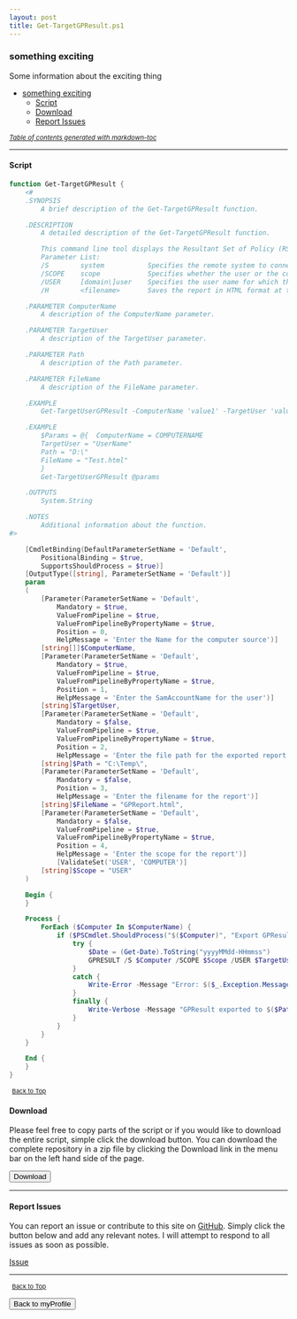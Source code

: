 ```yaml
---
layout: post
title: Get-TargetGPResult.ps1
---
```


### something exciting

Some information about the exciting thing

- [something exciting](#something-exciting)
  - [Script](#script)
  - [Download](#download)
  - [Report Issues](#report-issues)

<small><i><a href='http://ecotrust-canada.github.io/markdown-toc/'>Table of contents generated with markdown-toc</a></i></small>

---

#### Script

```powershell
function Get-TargetGPResult {
	<#
	.SYNOPSIS
		A brief description of the Get-TargetGPResult function.

	.DESCRIPTION
		A detailed description of the Get-TargetGPResult function.

		This command line tool displays the Resultant Set of Policy (RSoP) information for a target user and computer.
		Parameter List:
		/S        system           Specifies the remote system to connect to.
		/SCOPE    scope            Specifies whether the user or the computer settings need to be displayed. Valid values: "USER", "COMPUTER".
		/USER     [domain\]user    Specifies the user name for which the RSoP data is to be displayed.
		/H        <filename>       Saves the report in HTML format at the location and with the file name specified by the <filename> parameter. (valid in Windows at least Vista SP1 and at least Windows Server 2008)

	.PARAMETER ComputerName
		A description of the ComputerName parameter.

	.PARAMETER TargetUser
		A description of the TargetUser parameter.

	.PARAMETER Path
		A description of the Path parameter.

	.PARAMETER FileName
		A description of the FileName parameter.

	.EXAMPLE
		Get-TargetUserGPResult -ComputerName 'value1' -TargetUser 'value2'

	.EXAMPLE
		$Params = @{  ComputerName = COMPUTERNAME
		TargetUser = "UserName"
		Path = "D:\"
		FileName = "Test.html"
		}
		Get-TargetUserGPResult @params

	.OUTPUTS
		System.String

	.NOTES
		Additional information about the function.
#>

	[CmdletBinding(DefaultParameterSetName = 'Default',
		PositionalBinding = $true,
		SupportsShouldProcess = $true)]
	[OutputType([string], ParameterSetName = 'Default')]
	param
	(
		[Parameter(ParameterSetName = 'Default',
			Mandatory = $true,
			ValueFromPipeline = $true,
			ValueFromPipelineByPropertyName = $true,
			Position = 0,
			HelpMessage = 'Enter the Name for the computer source')]
		[string[]]$ComputerName,
		[Parameter(ParameterSetName = 'Default',
			Mandatory = $true,
			ValueFromPipeline = $true,
			ValueFromPipelineByPropertyName = $true,
			Position = 1,
			HelpMessage = 'Enter the SamAccountName for the user')]
		[string]$TargetUser,
		[Parameter(ParameterSetName = 'Default',
			Mandatory = $false,
			ValueFromPipeline = $true,
			ValueFromPipelineByPropertyName = $true,
			Position = 2,
			HelpMessage = 'Enter the file path for the exported report')]
		[string]$Path = "C:\Temp\",
		[Parameter(ParameterSetName = 'Default',
			Mandatory = $false,
			Position = 3,
			HelpMessage = 'Enter the filename for the report')]
		[string]$FileName = "GPReport.html",
        [Parameter(ParameterSetName = 'Default',
            Mandatory = $false,
            ValueFromPipeline = $true,
            ValueFromPipelineByPropertyName = $true,
            Position = 4,
            HelpMessage = 'Enter the scope for the report')]
            [ValidateSet('USER', 'COMPUTER')]
        [string]$Scope = "USER"
	)

	Begin {
	}

	Process {
		ForEach ($Computer In $ComputerName) {
			if ($PSCmdlet.ShouldProcess("$($Computer)", "Export GPResult for User: $($TargetUser)")) {
				try {
					$Date = (Get-Date).ToString("yyyyMMdd-HHmmss")
					GPRESULT /S $Computer /SCOPE $Scope /USER $TargetUser /H $Path\$Date-$Computer-$FileName
				}
				catch {
					Write-Error -Message "Error: $($_.Exception.Message)"
				}
				finally {
					Write-Verbose -Message "GPResult exported to $($Path)$($Date)-$($Computer)-$($FileName)"
				}
			}
		}
	}

	End {
	}
}
```

<span style="font-size:11px;"><a href="#"><i class="fas fa-caret-up" aria-hidden="true" style="color: white; margin-right:5px;"></i>Back to Top</a></span>

#### Download

Please feel free to copy parts of the script or if you would like to download the entire script, simple click the download button. You can download the complete repository in a zip file by clicking the Download link in the menu bar on the left hand side of the page.

<button class="btn" type="submit" onclick="window.open('/PowerShell/functions/myProfile/Get-TargetGPResult.ps1')">
    <i class="fa fa-cloud-download-alt">
    </i>
        Download
</button>

---

#### Report Issues

You can report an issue or contribute to this site on <a href="https://github.com/BanterBoy/scripts-blog/issues">GitHub</a>. Simply click the button below and add any relevant notes. I will attempt to respond to all issues as soon as possible.

<!-- Place this tag where you want the button to render. -->

<a class="github-button" href="https://github.com/BanterBoy/scripts-blog/issues/new?title=Get-TargetGPResult.ps1&body=There is a problem with this function. Please find details below." data-show-count="true" aria-label="Issue BanterBoy/scripts-blog on GitHub">Issue</a>

---

<span style="font-size:11px;"><a href="#"><i class="fas fa-caret-up" aria-hidden="true" style="color: white; margin-right:5px;"></i>Back to Top</a></span>

<a href="/menu/_pages/myProfile.html">
    <button class="btn">
        <i class='fas fa-reply'>
        </i>
            Back to myProfile
    </button>
</a>

[1]: http://ecotrust-canada.github.io/markdown-toc
[2]: https://github.com/googlearchive/code-prettify

